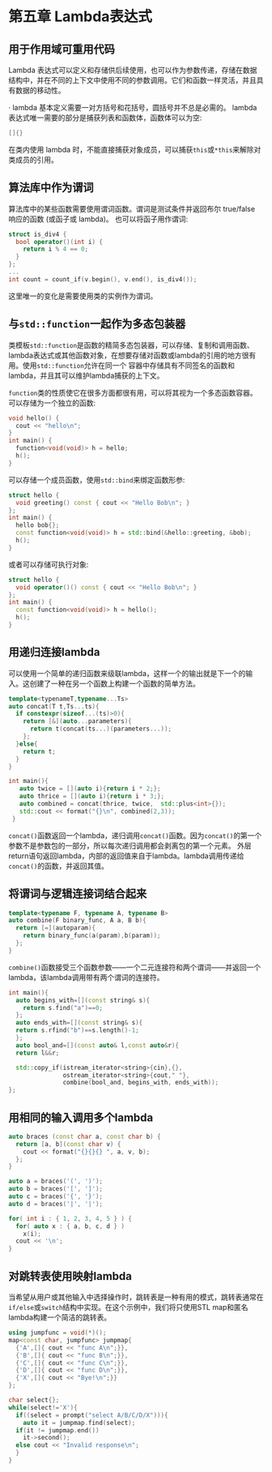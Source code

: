 # 第五章 Lambda表达式

## 用于作用域可重用代码

Lambda 表达式可以定义和存储供后续使用，也可以作为参数传递，存储在数据结构中，并在不同的上下文中使用不同的参数调用。它们和函数一样灵活，并且具有数据的移动性。

· lambda 基本定义需要一对方括号和花括号，圆括号并不总是必需的。
lambda 表达式唯一需要的部分是捕获列表和函数体，函数体可以为空:

```cpp
[]{}
```

在类内使用 lambda 时，不能直接捕获对象成员，可以捕获`this`或`*this`来解除对类成员的引用。

## 算法库中作为谓词

算法库中的某些函数需要使用谓词函数。谓词是测试条件并返回布尔 true/false 响应的函数 (或函子或 lambda)。
也可以将函子用作谓词:

```cpp
struct is_div4 {
  bool operator()(int i) {
    return i % 4 == 0;
  }
};
...
int count = count_if(v.begin(), v.end(), is_div4());
```

这里唯一的变化是需要使用类的实例作为谓词。

## 与`std::function`一起作为多态包装器

类模板`std::function`是函数的精简多态包装器，可以存储、复制和调用函数、lambda表达式或其他函数对象，在想要存储对函数或lambda的引用的地方很有用。使用`std::function`允许在同一个
容器中存储具有不同签名的函数和lambda，并且其可以维护lambda捕获的上下文。

`function`类的性质使它在很多方面都很有用，可以将其视为一个多态函数容器。可以存储为一个独立的函数:

```cpp
void hello() {
  cout << "hello\n";
}
int main() {
  function<void(void)> h = hello;
  h();
}
```

可以存储一个成员函数，使用`std::bind`来绑定函数形参:

```cpp
struct hello {
  void greeting() const { cout << "Hello Bob\n"; }
};
int main() {
  hello bob{};
  const function<void(void)> h = std::bind(&hello::greeting, &bob);
  h();
}

```

或者可以存储可执行对象:

```cpp
struct hello {
  void operator()() const { cout << "Hello Bob\n"; }
};
int main() {
  const function<void(void)> h = hello();
  h();
}
```

## 用递归连接lambda

可以使用一个简单的递归函数来级联lambda，这样一个的输出就是下一个的输入。这创建了一种在另一个函数上构建一个函数的简单方法。

```cpp
template<typenameT,typename...Ts>
auto concat(T t,Ts...ts){
  if constexpr(sizeof...(ts)>0){
    return [&](auto...parameters){
      return t(concat(ts...)(parameters...));
    };
  }else{
    return t;
  }
}

int main(){
   auto twice = [](auto i){return i * 2;};
   auto thrice = [](auto i){return i * 3;};
   auto combined = concat(thrice, twice,  std::plus<int>{});
   std::cout << format("{}\n", combined(2,3));
 }
```

`concat()`函数返回一个lambda，递归调用`concat()`函数。因为`concat()`的第一个参数不是参数包的一部分，所以每次递归调用都会剥离包的第一个元素。
外层return语句返回lambda，内部的返回值来自于lambda。lambda调用传递给`concat()`的函数，并返回其值。

## 将谓词与逻辑连接词结合起来

```cpp
template<typename F, typename A, typename B>
auto combine(F binary_func, A a, B b){
  return [=](autoparam){
    return binary_func(a(param),b(param));
  };
}
```

`combine()`函数接受三个函数参数——一个二元连接符和两个谓词——并返回一个lambda，该lambda调用带有两个谓词的连接符。

```cpp
int main(){
  auto begins_with=[](const string& s){
    return s.find("a")==0;
  };
  auto ends_with=[](const string& s){
  return s.rfind("b")==s.length()-1;
  };
  auto bool_and=[](const auto& l,const auto&r){
  return l&&r;

  std::copy_if(istream_iterator<string>{cin},{},
               ostream_iterator<string>{cout," "},
               combine(bool_and, begins_with, ends_with));
};
```

## 用相同的输入调用多个lambda

```cpp
auto braces (const char a, const char b) {
  return [a, b](const char v) {
    cout << format("{}{}{} ", a, v, b);
  };
}

auto a = braces('(', ')');
auto b = braces('[', ']');
auto c = braces('{', '}');
auto d = braces('|', '|');

for( int i : { 1, 2, 3, 4, 5 } ) {
  for( auto x : { a, b, c, d } ) 
    x(i);
  cout << '\n';
}
```

## 对跳转表使用映射lambda

当希望从用户或其他输入中选择操作时，跳转表是一种有用的模式，跳转表通常在`if/else`或`switch`结构中实现。在这个示例中，我们将只使用STL map和匿名lambda构建一个简洁的跳转表。

```cpp
using jumpfunc = void(*)();
map<const char, jumpfunc> jumpmap{
  {'A',[]{ cout << "func A\n";}},
  {'B',[]{ cout << "func B\n";}},
  {'C',[]{ cout << "func C\n";}},
  {'D',[]{ cout << "func D\n";}},
  {'X',[]{ cout << "Bye!\n";}}
};

char select{};
while(select!='X'){
  if((select = prompt("select A/B/C/D/X"))){
    auto it = jumpmap.find(select);
  if(it != jumpmap.end()) 
    it->second();
  else cout << "Invalid response\n";
  }
}
```
